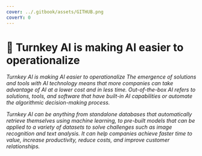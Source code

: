 ```yaml
---
cover: ../.gitbook/assets/GITHUB.png
coverY: 0
---
```


# 🧿 Turnkey AI is making AI easier to operationalize

_Turnkey AI is making AI easier to operationalize The emergence of solutions and tools with AI technology means that more companies can take advantage of AI at a lower cost and in less time. Out-of-the-box AI refers to solutions, tools, and software that have built-in AI capabilities or automate the algorithmic decision-making process._

_Turnkey AI can be anything from standalone databases that automatically retrieve themselves using machine learning, to pre-built models that can be applied to a variety of datasets to solve challenges such as image recognition and text analysis. It can help companies achieve faster time to value, increase productivity, reduce costs, and improve customer relationships._

